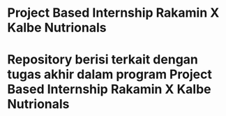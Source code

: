 # Project Based Internship Rakamin X Kalbe Nutrionals
# Repository berisi terkait dengan tugas akhir dalam program Project Based Internship Rakamin X Kalbe Nutrionals

